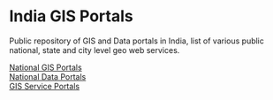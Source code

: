 # India GIS Portals
Public repository of GIS and Data portals in India, list of various public national, state and city level geo web services.
  
[National GIS Portals](https://github.com/DraconainDevil/India-GIS-Portals/blob/main/NationalPortals.md)  
[National Data Portals](https://github.com/DraconainDevil/India-GIS-Portals/blob/main/NationalData.md)  
[GIS Service Portals](https://github.com/DraconainDevil/India-GIS-Portals/blob/main/GIS%20Service%20Portals.md)
